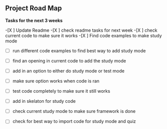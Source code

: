 <h2>Project Road Map</h2>



**Tasks for the next 3 weeks**

-[X ] Update Readme
-[X ] check readme tasks for next week
-[X ] check current code to make sure it works
-[X ] Find code examples to make study mode 
-[ ] run different code examples to find best way to add study mode
-[ ] find an opening in current code to add the study mode
-[ ] add in an option to either do study mode or test mode
-[ ] make sure option works when code is ran
-[ ] test code completely to make sure it still works
-[ ] add in skelaton for study code
-[ ] check current study mode to make sure framework is done
-[ ] check for best way to import code for study mode and quiz


